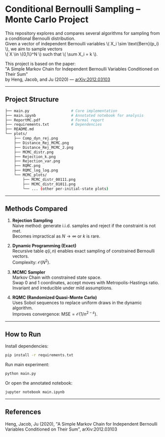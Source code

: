 # Conditional Bernoulli Sampling – Monte Carlo Project

This repository explores and compares several algorithms for sampling from a conditional Bernoulli distribution.  
Given a vector of independent Bernoulli variables \\( X_i \\sim \\text{Bern}(p_i) \\), we aim to sample vectors  
\\( X \\in \\{0,1\\}^N \\) such that \\( \\sum X_i = k \\).

This project is based on the paper:  
"A Simple Markov Chain for Independent Bernoulli Variables Conditioned on Their Sum"  
by Heng, Jacob, and Ju (2020) — [arXiv:2012.03103](https://arxiv.org/pdf/2012.03103)

---

## Project Structure

```bash
├── main.py                   # Core implementation  
├── main.ipynb                # Annotated notebook for analysis  
├── ReportMC.pdf              # Formal report  
├── requirements.txt          # Dependencies  
├── README.md  
└── plots/  
    ├── Comp_dyn_rej.png  
    ├── Distance_Rej_MCMC.png  
    ├── Distance_Rej_MCMC_2.png  
    ├── MCMC_distr.png  
    ├── Rejection_k.png  
    ├── Rejection_var.png  
    ├── RQMC.png  
    ├── RQMC_log_log.png  
    └── MCMC_plots/  
        ├── MCMC_distr_00111.png  
        ├── MCMC_distr_01011.png  
        └── ... (other per-initial-state plots)

```

---

## Methods Compared

1. **Rejection Sampling**  
   Naive method: generate i.i.d. samples and reject if the constraint is not met.  
   Becomes impractical as $N \to \infty$ or $k$ is rare.

2. **Dynamic Programming (Exact)**  
   Recursive table $q(i,n)$ enables exact sampling of constrained Bernoulli vectors.  
   Complexity: $\mathcal{O}(N^2)$.

3. **MCMC Sampler**  
   Markov Chain with constrained state space.  
   Swap 0 and 1 coordinates, accept moves with Metropolis-Hastings ratio.  
   Invariant and irreducible under mild assumptions.

4. **RQMC (Randomized Quasi-Monte Carlo)**  
   Uses Sobol sequences to replace uniform draws in the dynamic algorithm.  
   Improves convergence: $\text{MSE} = \mathcal{O}(1/n^{2 - \varepsilon})$.

---

## How to Run

Install dependencies:

```bash
pip install -r requirements.txt
```

Run main experiment:

```bash
python main.py
```

Or open the annotated notebook:

```bash
jupyter notebook main.ipynb
```

---

## References

Heng, Jacob, Ju (2020), \"A Simple Markov Chain for Independent Bernoulli Variables Conditioned on Their Sum\", arXiv:2012.03103